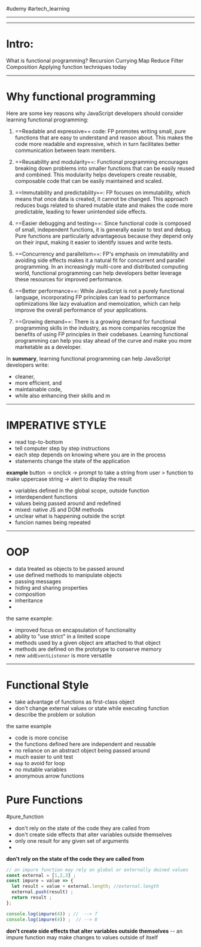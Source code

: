 #udemy #artech_learning

-------





----

# Intro:
What is functional programming?
Recursion
Currying
Map
Reduce
Filter
Composition
Applying function techniques today



----
# Why functional programming
Here are some key reasons why JavaScript developers should consider learning functional programming:

1. ==Readable and expressive== code: FP promotes writing small, pure functions that are easy to understand and reason about. This makes the code more readable and expressive, which in turn facilitates better communication between team members.
    
2. ==Reusability and modularity==: Functional programming encourages breaking down problems into smaller functions that can be easily reused and combined. This modularity helps developers create reusable, composable code that can be easily maintained and scaled.
    
3. ==Immutability and predictability==: FP focuses on immutability, which means that once data is created, it cannot be changed. This approach reduces bugs related to shared mutable state and makes the code more predictable, leading to fewer unintended side effects.
    
4. ==Easier debugging and testing==: Since functional code is composed of small, independent functions, it is generally easier to test and debug. Pure functions are particularly advantageous because they depend only on their input, making it easier to identify issues and write tests.
    
5. ==Concurrency and parallelism==: FP's emphasis on immutability and avoiding side effects makes it a natural fit for concurrent and parallel programming. In an increasingly multi-core and distributed computing world, functional programming can help developers better leverage these resources for improved performance.
    
6. ==Better performance==: While JavaScript is not a purely functional language, incorporating FP principles can lead to performance optimizations like lazy evaluation and memoization, which can help improve the overall performance of your applications.
    
7. ==Growing demand==: There is a growing demand for functional programming skills in the industry, as more companies recognize the benefits of using FP principles in their codebases. Learning functional programming can help you stay ahead of the curve and make you more marketable as a developer.
    

In **summary**, learning functional programming can help JavaScript developers write:
- cleaner, 
- more efficient, and 
- maintainable code, 
- while also enhancing their skills and m

--------
# IMPERATIVE STYLE
- read top-to-bottom
- tell computer step by step instructions
- each step depends on knowing where you are in the process
- statements change the state of the application

**example**
button -> onclick -> prompt to take a string from user > function to make uppercase string -> alert to display the result
- variables defined in the global scope, outside function
- interdependent functions
- values being passed around and redefined
- mixed: native JS  and DOM methods
- unclear what is happening outside the script
- funcion names being repeated

----
# OOP
- data treated as objects to be passed around
- use defined methods to manipulate objects
- passing messages
- hiding and sharing  properties
- composition
- inheritance
- 

the same example:
- improved focus on encapsulation of functionality
- ability  to "use strict" in a limited scope
- methods used by a given object are attached to that object
- methods are defined on the prototype to conserve memory
- new `addEventListener` is more versatile


----
# Functional Style
- take advantage of functions as first-class object
- don't change external values or state while executing function
- describe the problem or solution

the same example
- code is more concise
- the functions defined here are independent and reusable
- no reliance  on an abstract object being passed around
- much easier to unit test
- `map` to avoid for loop
- no mutable variables
- anonymous arrow functions


# Pure Functions
#pure_function
- don't rely on the state of the code they are called from
- don't create side effects that alter variables outside themselves
- only one result for any given set of arguments
- 

**don't rely on the state of the code they are called from**
```js
// an impure function may rely on global or externally deined values
const external = [1,2,3] ;
const impure = value => {
  let result = value + external.length; //external.length  
  external.push(result) ;
  return result ;
};

console.log(impure(4)) ; //  --> 7
console.log(impure(4)) ;  // --> 8
```



**don't create side effects that alter variables outside themselves**
-- an impure function may make changes to values outside of itself














